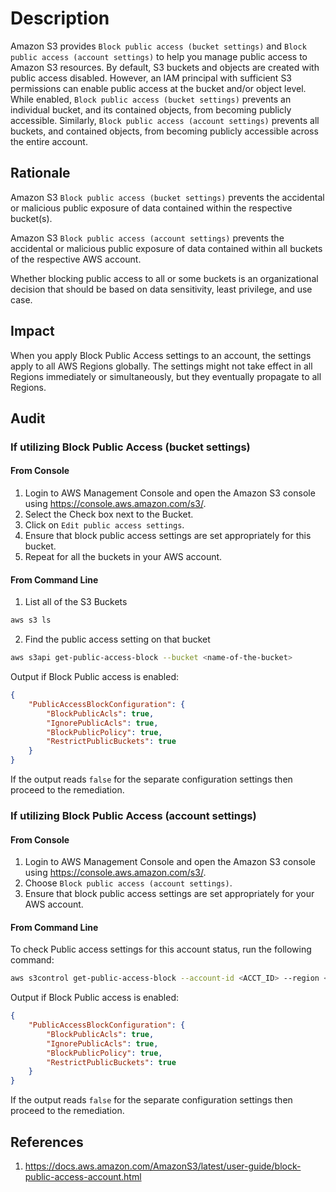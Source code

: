 # Description

Amazon S3 provides `Block public access (bucket settings)` and `Block public access (account settings)` to help you manage public access to Amazon S3 resources. By default, S3 buckets and objects are created with public access disabled. However, an IAM principal with sufficient S3 permissions can enable public access at the bucket and/or object level. While enabled, `Block public access (bucket settings)` prevents an individual bucket, and its contained objects, from becoming publicly accessible. Similarly, `Block public access (account settings)` prevents all buckets, and contained objects, from becoming publicly accessible across the entire account.

## Rationale

Amazon S3 `Block public access (bucket settings)` prevents the accidental or malicious public exposure of data contained within the respective bucket(s).

Amazon S3 `Block public access (account settings)` prevents the accidental or malicious public exposure of data contained within all buckets of the respective AWS account.

Whether blocking public access to all or some buckets is an organizational decision that should be based on data sensitivity, least privilege, and use case.

## Impact

When you apply Block Public Access settings to an account, the settings apply to all AWS Regions globally. The settings might not take effect in all Regions immediately or simultaneously, but they eventually propagate to all Regions.

## Audit

### If utilizing Block Public Access (bucket settings)

#### From Console

1. Login to AWS Management Console and open the Amazon S3 console using <https://console.aws.amazon.com/s3/>.
2. Select the Check box next to the Bucket.
3. Click on `Edit public access settings`.
4. Ensure that block public access settings are set appropriately for this bucket.
5. Repeat for all the buckets in your AWS account.

#### From Command Line

1. List all of the S3 Buckets

```sh
aws s3 ls
```

2. Find the public access setting on that bucket

```sh
aws s3api get-public-access-block --bucket <name-of-the-bucket>
```

Output if Block Public access is enabled:

```json
{
    "PublicAccessBlockConfiguration": {
        "BlockPublicAcls": true,
        "IgnorePublicAcls": true,
        "BlockPublicPolicy": true,
        "RestrictPublicBuckets": true
    }
}
```

If the output reads `false` for the separate configuration settings then proceed to the remediation.

### If utilizing Block Public Access (account settings)

#### From Console

1. Login to AWS Management Console and open the Amazon S3 console using <https://console.aws.amazon.com/s3/>.
2. Choose `Block public access (account settings)`.
3. Ensure that block public access settings are set appropriately for your AWS account.

#### From Command Line

To check Public access settings for this account status, run the following command:

```sh
aws s3control get-public-access-block --account-id <ACCT_ID> --region <REGION_NAME>
```

Output if Block Public access is enabled:

```json
{
    "PublicAccessBlockConfiguration": {
        "BlockPublicAcls": true,
        "IgnorePublicAcls": true,
        "BlockPublicPolicy": true,
        "RestrictPublicBuckets": true
    }
}
```

If the output reads `false` for the separate configuration settings then proceed to the remediation.

## References

1. <https://docs.aws.amazon.com/AmazonS3/latest/user-guide/block-public-access-account.html>
